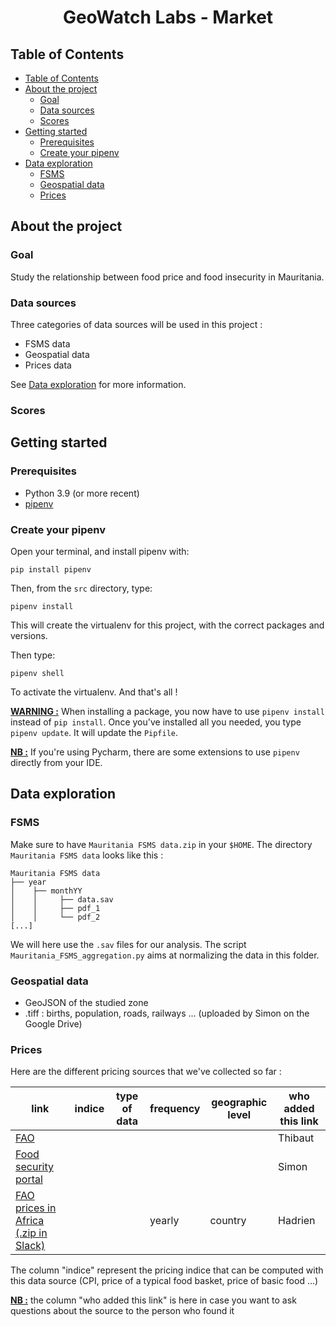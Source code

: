 <h1 align="center">GeoWatch Labs - Market</h1>
<p align="center">

## Table of Contents

- [Table of Contents](#table-of-contents)
- [About the project](#about-the-project)
  - [Goal](#goal)
  - [Data sources](#data-sources)
  - [Scores](#scores)
- [Getting started](#getting-started)
  - [Prerequisites](#prerequisites)
  - [Create your pipenv](#create-your-pipenv)
- [Data exploration](#data-exploration)
  - [FSMS](#fsms)
  - [Geospatial data](#geospatial-data)
  - [Prices](#prices)

## About the project

### Goal

Study the relationship between food price and food insecurity in Mauritania. 

### Data sources

Three categories of data sources will be used in this project :
 - FSMS data 
 - Geospatial data 
 - Prices data 

See [Data exploration](#data-exploration) for more information.

### Scores

## Getting started


### Prerequisites

-   Python 3.9 (or more recent)
-   [pipenv](https://pypi.org/project/pipenv/)

### Create your pipenv

Open your terminal, and install pipenv with:
```shell
pip install pipenv
```

Then, from the `src` directory, type:
```shell
pipenv install
```

This will create the virtualenv for this project, with the correct packages and versions.

Then type:
```shell
pipenv shell
```

To activate the virtualenv. And that's all !

**<u>WARNING :</u>**
When installing a package, you now have to use `pipenv install` instead of `pip install`. 
Once you've installed all you needed, you type `pipenv update`. It will update the `Pipfile`.

**<u>NB :</u>**
If you're using Pycharm, there are some extensions to use `pipenv` directly from your IDE.




## Data exploration

### FSMS

Make sure to have `Mauritania FSMS data.zip` in your `$HOME`. The directory `Mauritania FSMS data` looks like this : 

```
Mauritania FSMS data
├── year
│    ├── monthYY
│    │     ├── data.sav
│    │     ├── pdf_1
│    │     └── pdf_2
[...]
```

We will here use the `.sav` files for our analysis. The script `Mauritania_FSMS_aggregation.py` aims at normalizing 
the data in this folder.

### Geospatial data

- GeoJSON of the studied zone
- .tiff : births, population, roads, railways ... (uploaded by Simon on the Google Drive)

### Prices

Here are the different pricing sources that we've collected so far :

| link  | indice | type of data  | frequency  | geographic level  | who added this link |
|---|---|--|---|---|---|
| [FAO](https://fpma.apps.fao.org/giews/food-prices/tool/public/#/dataset/domestic) |    |    |   |   | Thibaut  |
| [Food security portal](https://api.foodsecurityportal.org/organization/food-security-portal) |    |  |   |   | Simon  |
| [FAO prices in Africa (.zip in Slack)](https://data-for-good.slack.com/archives/C01UPA0HKCY/p1618946330008000) |  |   | yearly  | country  | Hadrien  |

The column "indice" represent the pricing indice that can be computed with this data source (CPI, price of a typical food basket, price of basic food ...)

<u><b>NB :</b></u> the column "who added this link" is here in case you want to ask questions about the source to the person who found it
